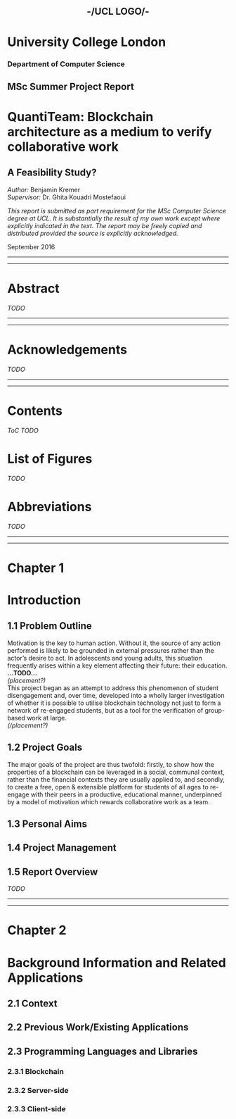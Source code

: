 



## <p style="text-align: center;">-/UCL LOGO/-</p>

# University College London

### Department of Computer Science

## MSc Summer Project Report

# QuantiTeam: Blockchain architecture as a medium to verify collaborative work
## A Feasibility Study?
</p>

_Author:_ Benjamin Kremer  
_Supervisor:_  Dr. Ghita Kouadri Mostefaoui

_This report is submitted as part requirement for the MSc Computer Science degree at UCL. It is substantially the result of my own work except where explicitly indicated in the text. The report may be freely copied and distributed provided the source is explicitly acknowledged._

September 2016

***
***

# Abstract
*TODO*

***
***

# Acknowledgements
*TODO*

***
***

# Contents
*ToC TODO*

# List of Figures
*TODO*

# Abbreviations
*TODO*

***
***

# Chapter 1
# Introduction

## 1.1 Problem Outline
Motivation is the key to human action. Without it, the source of any action performed is likely to be grounded in external pressures rather than the actor’s desire to act. In adolescents and young adults, this situation frequently arises within a key element affecting their future: their education.  
**...TODO...**  
_(placement?)_  
This project began as an attempt to address this phenomenon of student disengagement and, over time, developed into a wholly larger investigation of whether it is possible to utilise blockchain technology not just to form a network of re-engaged students, but as a tool for the verification of group-based work at large.  
_(/placement?)_

## 1.2 Project Goals
The major goals of the project are thus twofold: firstly, to show how the properties of a blockchain can be leveraged in a social, communal context, rather than the financial contexts they are usually applied to, and secondly, to create a free, open & extensible platform for students of all ages to re-engage with their peers in a productive, educational manner, underpinned by a model of motivation which rewards collaborative work as a team.

## 1.3 Personal Aims


## 1.4 Project Management


## 1.5 Report Overview
*TODO*


***
***

# Chapter 2
# Background Information and Related Applications

## 2.1 Context

## 2.2 Previous Work/Existing Applications

## 2.3 Programming Languages and Libraries
### 2.3.1 Blockchain

### 2.3.2 Server-side

### 2.3.3 Client-side
